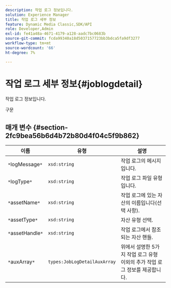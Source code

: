 ```yaml
---
description: 작업 로그 정보입니다.
solution: Experience Manager
title: 작업 로그 세부 정보
feature: Dynamic Media Classic,SDK/API
role: Developer,Admin
exl-id: fe41a48a-4671-4179-a128-aadc7bc0683b
source-git-commit: fcda99340a18d5037157723bb3bdca5fa9df3277
workflow-type: tm+mt
source-wordcount: '66'
ht-degree: 7%

---
```


# 작업 로그 세부 정보{#joblogdetail}

작업 로그 정보입니다.

구문

## 매개 변수 {#section-2fc9bea56b6d4b72b80d4f04c5f9b862}

| 이름 | 유형 | 설명 |
|---|---|---|
| `*`logMessage`*` | `xsd:string` | 작업 로그의 메시지입니다. |
| `*`logType`*` | `xsd:string` | 작업 로그 파일 유형입니다. |
| `*`assetName`*` | `xsd:string` | 작업 로그에 있는 자산의 이름입니다(선택 사항). |
| `*`assetType`*` | `xsd:string` | 자산 유형 선택. |
| `*`assetHandle`*` | `xsd:string` | 작업 로그에서 참조되는 자산 핸들. |
| `*`auxArray`*` | `types:JobLogDetailAuxArray` | 위에서 설명한 5가지 작업 로그 유형 이외의 추가 작업 로그 정보를 제공합니다. |
